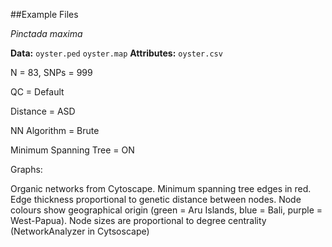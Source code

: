##Example Files

*Pinctada maxima*

**Data:** `oyster.ped` `oyster.map`
**Attributes:** `oyster.csv`

N = 83, SNPs = 999

QC = Default

Distance = ASD

NN Algorithm = Brute

Minimum Spanning Tree = ON

Graphs:

Organic networks from Cytoscape. 
Minimum spanning tree edges in red. Edge thickness proportional to genetic distance between nodes. 
Node colours show geographical origin (green = Aru Islands, blue = Bali, purple = West-Papua).
Node sizes are proportional to degree centrality (NetworkAnalyzer in Cytsoscape)

